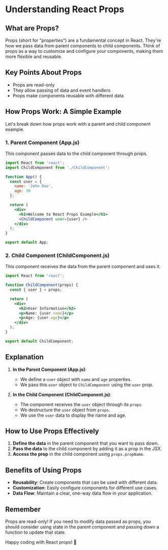 # Understanding React Props

## What are Props?

Props (short for "properties") are a fundamental concept in React. They're how we pass data from parent components to child components. Think of props as a way to customize and configure your components, making them more flexible and reusable.

## Key Points About Props

- Props are read-only
- They allow passing of data and event handlers
- Props make components reusable with different data

## How Props Work: A Simple Example

Let's break down how props work with a parent and child component example.

### 1. Parent Component (App.js)

This component passes data to the child component through props.

```jsx
import React from 'react';
import ChildComponent from './ChildComponent';

function App() {
  const user = {
    name: 'John Doe',
    age: 30
  };

  return (
    <div>
      <h1>Welcome to React Props Example</h1>
      <ChildComponent user={user} />
    </div>
  );
}

export default App;
```

### 2. Child Component (ChildComponent.js)

This component receives the data from the parent component and uses it.

```jsx
import React from 'react';

function ChildComponent(props) {
  const { user } = props;

  return (
    <div>
      <h2>User Information</h2>
      <p>Name: {user.name}</p>
      <p>Age: {user.age}</p>
    </div>
  );
}

export default ChildComponent;
```

## Explanation

1. **In the Parent Component (App.js)**:
   - We define a `user` object with `name` and `age` properties.
   - We pass this `user` object to `ChildComponent` using the `user` prop.

2. **In the Child Component (ChildComponent.js)**:
   - The component receives the `user` object through its `props`.
   - We destructure the `user` object from `props`.
   - We use the `user` data to display the name and age.

## How to Use Props Effectively

1. **Define the data** in the parent component that you want to pass down.
2. **Pass the data** to the child component by adding it as a prop in the JSX.
3. **Access the prop** in the child component using `props.propName`.

## Benefits of Using Props

- **Reusability**: Create components that can be used with different data.
- **Customization**: Easily configure components for different use cases.
- **Data Flow**: Maintain a clear, one-way data flow in your application.

## Remember

Props are read-only! If you need to modify data passed as props, you should consider using state in the parent component and passing down a function to update that state.

Happy coding with React props! 🎉